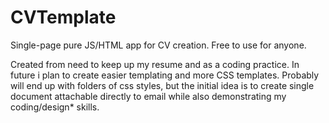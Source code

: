 # CVTemplate
Single-page pure JS/HTML app for CV creation. Free to use for anyone.

Created from need to keep up my resume and as a coding practice.
In future i plan to create easier templating and more CSS templates. Probably will end up with folders of css styles, but the initial idea is to create single document attachable directly to email while also demonstrating my coding/design* skills.
